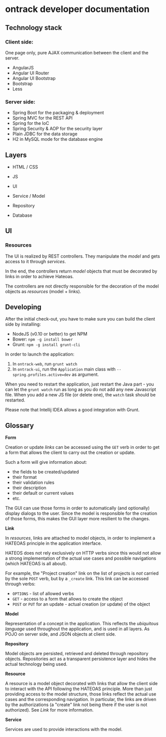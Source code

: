 ontrack developer documentation
===============================

## Technology stack

### Client side:

One page only, pure AJAX communication between the client and the server.

* AngularJS
* Angular UI Router
* Angular UI Bootstrap
* Bootstrap
* Less

### Server side:

* Spring Boot for the packaging & deployment
* Spring MVC for the REST API
* Spring for the IoC
* Spring Security & AOP for the security layer
* Plain JDBC for the data storage
* H2 in MySQL mode for the database engine

## Layers

* HTML / CSS
* JS

* UI
* Service / Model
* Repository

* Database

## UI

### Resources

The UI is realized by REST controllers. They manipulate the _model_ and gets access to it through _services_.

In the end, the controllers return _model_ objects that must be decorated by links in order to achieve Hateoas.

The controllers are not directly responsible for the decoration of the model objects as _resources_ (model + links).

## Developing

After the initial check-out, you have to make sure you can build the client side by installing:

* NodeJS (v0.10 or better) to get NPM
* Bower: `npm -g install bower`
* Grunt: `npm -g install grunt-cli`

In order to launch the application:

1. In `ontrack-web`, run `grunt watch`
1. In `ontrack-ui`, run the `Application` main class with `--spring.profiles.active=dev` as argument.

When you need to restart the application, just restart the Java part - you can let the `grunt watch` run as long
 as you do not add any new Javascript file. When you add a new JS file (or delete one), the `watch` task should be
 restarted.
 
Please note that Intellij IDEA allows a good integration with Grunt.

## Glossary

**Form**

Creation or update _links_ can be accessed using the `GET` verb in order to get a form that allows the client to
carry out the creation or update.

Such a form will give information about:

* the fields to be created/updated
* their format
* their validation rules
* their description
* their default or current values
* etc.

The GUI can use those forms in order to automatically (and optionally) display dialogs to the user. Since the model
is responsible for the creation of those forms, this makes the GUI layer more resilient to the changes.

**Link**

In _resources_, links are attached to _model_ objects, in order to implement a HATEOAS principle in the application
interface.

HATEOS does not rely exclusively on HTTP verbs since this would not allow a strong implementation of the actual
 use cases and possible navigations (which HATEOAS is all about).
 
For example, the "Project creation" link on the list of projects is _not_ carried by the sole `POST` verb, but by
a `_create` link. This link can be accessed through verbs:

* `OPTIONS` - list of allowed verbs
* `GET` - access to a form that allows to create the object
* `POST` or `PUT` for an update - actual creation (or update) of the object 

**Model**

Representation of a concept in the application. This reflects the _ubiquitous language_ used throughout the application,
and is used in all layers. As POJO on server side, and JSON objects at client side.

**Repository**

Model objects are persisted, retrieved and deleted through repository objects. Repositories act as a transparent 
persistence layer and hides the actual technology being used.

**Resource**

A resource is a model object decorated with links that allow the client side to interact with the API following
the HATEOAS principle. More than just providing access to the model structure, those links reflect the actual
use cases and the corresponding navigation. In particular, the links are driven by the authorizations (a "create"
link not being there if the user is not authorized). See _Link_ for more information.

**Service**

Services are used to provide interactions with the model.
